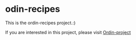 # odin-recipes
This is the ordin-recipes project.:)

If you are interested in this project, please visit [Ordin-project](https://www.theodinproject.com/paths/foundations/courses/foundations/lessons/recipes)